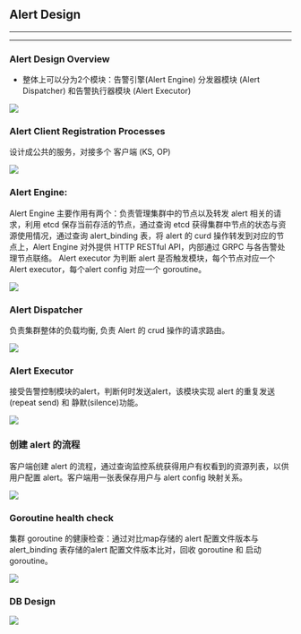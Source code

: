 ## Alert Design --------### Alert Design Overview- 整体上可以分为2个模块：告警引擎(Alert Engine) 分发器模块 (Alert Dispatcher) 和告警执行器模块 (Alert Executor)![](document/multi_nodes/alert_design_overview.png)### Alert Client Registration Processes设计成公共的服务，对接多个 客户端 (KS, OP)![](document/multi_nodes/alert_client_registration_processes.png)### Alert Engine:Alert Engine 主要作用有两个：负责管理集群中的节点以及转发 alert 相关的请求，利用 etcd 保存当前存活的节点，通过查询 etcd 获得集群中节点的状态与资源使用情况，通过查询 alert_binding 表，将 alert 的 curd 操作转发到对应的节点上，Alert Engine 对外提供 HTTP RESTful API，内部通过 GRPC 与各告警处理节点联络。Alert executor 为判断 alert 是否触发模块，每个节点对应一个 Alert executor，每个alert config 对应一个 goroutine。![](document/multi_nodes/alert_engine.png)### Alert Dispatcher负责集群整体的负载均衡, 负责 Alert 的 crud 操作的请求路由。![](document/multi_nodes/alert_dispatcher.png)### Alert Executor接受告警控制模块的alert，判断何时发送alert，该模块实现 alert 的重复发送(repeat send) 和 静默(silence)功能。![](document/multi_nodes/alert_executor.png)### 创建 alert 的流程客户端创建 alert 的流程，通过查询监控系统获得用户有权看到的资源列表，以供用户配置 alert。客户端用一张表保存用户与 alert config 映射关系。![](document/multi_nodes/create_alert.png)### Goroutine health check集群 goroutine 的健康检查：通过对比map存储的 alert 配置文件版本与 alert_binding 表存储的alert 配置文件版本比对，回收 goroutine 和 启动 goroutine。 ![](document/multi_nodes/alert_groutine_health_check.png)### DB Design![](document/multi_nodes/alert-ha-independent.png)